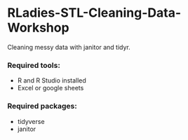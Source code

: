# RLadies-STL-Cleaning-Data-Workshop
Cleaning messy data with janitor and tidyr.


### Required tools:
- R and R Studio installed
- Excel or google sheets

### Required packages:
- tidyverse
- janitor
